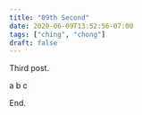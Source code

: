 ```yaml
---
title: "09th Second"
date: 2020-06-09T13:52:56-07:00
tags: ["ching", "chong"]
draft: false
---
```


Third post.

a b c

End.

